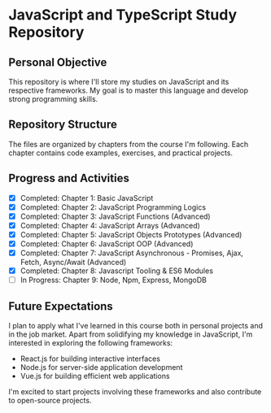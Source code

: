 # JavaScript and TypeScript Study Repository

## Personal Objective
This repository is where I'll store my studies on JavaScript and its respective frameworks. My goal is to master this language and develop strong programming skills.

## Repository Structure
The files are organized by chapters from the course I'm following. Each chapter contains code examples, exercises, and practical projects.

## Progress and Activities
- [x] Completed: Chapter 1: Basic JavaScript
- [x] Completed: Chapter 2: JavaScript Programming Logics
- [x] Completed: Chapter 3: JavaScript Functions (Advanced)
- [x] Completed: Chapter 4: JavaScript Arrays (Advanced)
- [x] Completed: Chapter 5: JavaScript Objects Prototypes (Advanced)
- [x] Completed: Chapter 6: JavaScript OOP (Advanced)
- [x] Completed: Chapter 7: JavaScript Asynchronous - Promises, Ajax, Fetch, Async/Await (Advanced)
- [x] Completed: Chapter 8: Javascript Tooling & ES6 Modules
- [ ] In Progress: Chapter 9: Node, Npm, Express, MongoDB

## Future Expectations
I plan to apply what I've learned in this course both in personal projects and in the job market. Apart from solidifying my knowledge in JavaScript, I'm interested in exploring the following frameworks:
- React.js for building interactive interfaces
- Node.js for server-side application development
- Vue.js for building efficient web applications

I'm excited to start projects involving these frameworks and also contribute to open-source projects.
